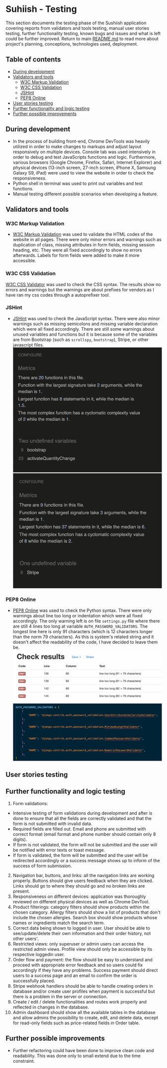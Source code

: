 # Suhiish - Testing
This section documents the testing phase of the Sushiish application covering reports from validators and tools testing, manual user stories testing, further functionality testing, known bugs and issues and what is left could be further improved. Return to main [README.md](README.md) to read more about project's planning, conceptions, technologies used, deployment.

## Table of contents
  - [During development](#during-development)
  - [Validators and tools](#validators-and-tools)
    - [W3C Markup Validation](#w3c-markup-validation)
    - [W3C CSS Validation](#w3c-css-validation)
    - [JSHint](#jshint)
    - [PEP8 Online](#pep8-online)
  - [User stories testing](#user-stories-testing)
  - [Further functionality and logic testing](#further-functionality-and-logic-testing)
  - [Further possible improvements](#further-possible-improvements)

## During development
* In the process of building front-end, Chrome DevTools was heavily utilized in order to make changes to markups and adjust layout responsively on multiple devices. Console tab was used intensively in order to debug and test JavaScripts functions and logic. Furthermore, various browsers (Google Chrome, Firefox, Safari, Internet Explorer) and physical devices (13-inch screen, 27-inch screen, iPhone X, Samsung Galaxy S9, iPad) were used to view the website in order to check the responsiveness.
* Python shell in terminal was used to print out variables and test functions.
* Manual testing different possible scenarios when developing a feature.

## Validators and tools
### W3C Markup Validation
* [W3C Markup Validation](https://validator.w3.org/) was used to validate the HTML codes of the website in all pages. There were only minor errors and warnings such as duplication of class, missing attributes in form fields, missing session heading, etc. They were all fixed accordingly to show no errors afterwards. Labels for form fields were added to make it more accessible.

### W3C CSS Validation
[W3C CSS Validator](https://jigsaw.w3.org/css-validator/) was used to check the CSS syntax. The results show no errors and warnings but the warnings are about prefixes for vendors as I have ran my css codes through a autoprefixer tool.

### JSHint
* [JSHint](https://jshint.com/) was used to check the JavaScript syntax. There were also minor warnings such as missing semicolons and missing variable declaration which were all fixed accordingly. There are still some warnings about unused variables and functions but it is because some of the variables are from Bootstrap (such as `scrollspy`, `bootstrap`), Stripe, or other javascript files.
  ![JSHint](readme-assets/testing/testing-productjs.png)
  ![JSHint](readme-assets/testing/testing-stripejs.png)

### PEP8 Online
* [PEP8 Online](https://pep8online.com/) was used to check the Python syntax. There were only warnings about line too long or indentation which were all fixed accordingly. The only warning left is on file `settings.py` file where there are still 4 lines too long at variable `AUTH_PASSWORD_VALIDATORS`. The longest line here is only 91 characters (which is 12 characters longer than the norm 79 characters). As this is system's related string and it doesn't affect the readability of the code, I have decided to leave them be.
  ![PEP8 Online](readme-assets/testing/testing-pep8.png)
  ![PEP8 Online](readme-assets/testing/testing-pep8-settingspy.png)

## User stories testing

## Further functionality and logic testing
1. Form validations:
* Intensive testing of form validations during development and after is done to ensure that all the fields are correctly validated and that the form is not submitted with invalid data.
* Required fields are filled out. Email and phone are submitted with correct format (email format and phone number should contain only 8 digits).
* If form is not validated, the form will not be submitted and the user will be notified with error texts or toast message.
* If form is validated, the form will be submitted and the user will be redirected accordingly or a success message shows up to inform of the success of form submission.
2. Navigation bar, buttons, and links: all the navigation links are working properly. Buttons should give users feedback when they are clicked. Links should go to where they should go and no broken links are present.
3. Responsiveness on different devices: application was thoroughly reviewed on different physical devices as well as Chrome DevTool.
4. Product filterings: category filters should show products within the chosen category. Allergy filters should show a list of products that don't include the chosen allergies. Search box should show products whose names or ingredients match the search term.
5. Correct data being shown to logged in user. User should be able to see/update/delete their own information and their order history, not other users'.
6. Restricted views: only superuser or admin users can access the restricted admin views. Profile view should only be accessible by its respective loggedin user.
7. Order flow and payment: the flow should be easy to understand and proceed with appropriate error feedback and so users could fix accordingly if they have any problems. Success payment should direct users to a success page and an email to confirm the order is successfully placed.
8. Stripe webhook handlers should be able to handle creating orders in database and/or create user profiles when payment is successful but there is a problem in the server or connection.
9. Create / edit / delete functionalities and routes work properly and reflected in changes in the database.
10. Admin dashboard should show all the available tables in the database and allow admins the possibility to create, edit, and delete data, except for read-only fields such as price-related fields in Order table.

## Further possible improvements
* Further refactoring could have been done to improve clean code and readability. This was done only to small extend due to the time constraint.